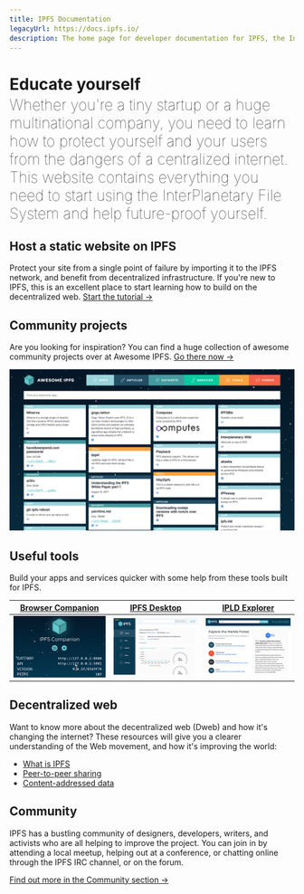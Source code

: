 ```yaml
---
title: IPFS Documentation
legacyUrl: https://docs.ipfs.io/
description: The home page for developer documentation for IPFS, the InterPlanetary File System.
---
```


# Educate yourself

<p style="font-size:1.65rem; font-weight: 100; line-height: 2rem; margin-top: -15px;">Whether you're a tiny startup or a huge multinational company, you need to learn how to protect yourself and your users from the dangers of a centralized internet. This website contains everything you need to start using the InterPlanetary File System and help future-proof yourself.</p>

## Host a static website on IPFS

Protect your site from a single point of failure by importing it to the IPFS network, and benefit from decentralized infrastructure. If you're new to IPFS, this is an excellent place to start learning how to build on the decentralized web. [Start the tutorial →](/how-to/host-single-page-site/)

## Community projects

Are you looking for inspiration? You can find a huge collection of awesome community projects over at Awesome IPFS. [Go there now →](https://awesome.ipfs.io/)

![The Awesome IPFS homepage.](./images/awesome-ipfs.png)

## Useful tools

Build your apps and services quicker with some help from these tools built for IPFS.

| [Browser Companion](https://github.com/ipfs-shipyard/ipfs-companion) | [IPFS Desktop](https://github.com/ipfs-shipyard/ipfs-desktop) | [IPLD Explorer](https://explore.ipld.io/) |
| ------ | ------ | ------ |
| ![The IFPS browser companion in Firefox.](./images/ipfs-companion.png) | ![The IPFS desktop app running on MacOS with the status tab open.](./images/ipfs-desktop.png) | ![The IPLD Explorer homepage.](./images/ipld-explorer.png) |

## Decentralized web

Want to know more about the decentralized web (Dweb) and how it's changing the internet? These resources will give you a clearer understanding of the Web movement, and how it's improving the world:

- [What is IPFS](/concepts/what-is-ipfs/)
- [Peer-to-peer sharing](/concepts/dht/)
- [Content-addressed data](/concepts/content-addressing/)

## Community

IPFS has a bustling community of designers, developers, writers, and activists who are all helping to improve the project. You can join in by attending a local meetup, helping out at a conference, or chatting online through the IPFS IRC channel, or on the forum.

[Find out more in the Community section →](/community/)

